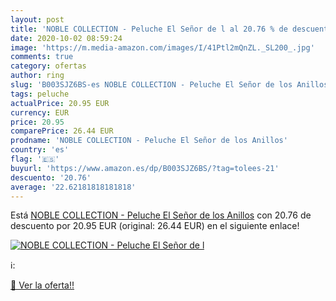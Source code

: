 ```yaml
---
layout: post
title: 'NOBLE COLLECTION - Peluche El Señor de l al 20.76 % de descuento'
date: 2020-10-02 08:59:24
image: 'https://m.media-amazon.com/images/I/41Ptl2mQnZL._SL200_.jpg'
comments: true
category: ofertas
author: ring
slug: 'B003SJZ6BS-es NOBLE COLLECTION - Peluche El Señor de los Anillos'
tags: peluche
actualPrice: 20.95 EUR
currency: EUR
price: 20.95
comparePrice: 26.44 EUR
prodname: 'NOBLE COLLECTION - Peluche El Señor de los Anillos'
country: 'es'
flag: '🇪🇸'
buyurl: 'https://www.amazon.es/dp/B003SJZ6BS/?tag=tolees-21'
descuento: '20.76'
average: '22.62181818181818'
---
```


Está [NOBLE COLLECTION - Peluche El Señor de los Anillos](https://www.amazon.es/dp/B003SJZ6BS/?tag=tolees-21) con 20.76 de descuento por 20.95 EUR (original: 26.44 EUR) en el siguiente enlace!

[![NOBLE COLLECTION - Peluche El Señor de l](https://m.media-amazon.com/images/I/41Ptl2mQnZL._SL200_.jpg)](https://www.amazon.es/dp/B003SJZ6BS/?tag=tolees-21)

ℹ️:


[🛒 Ver la oferta!!](https://www.amazon.es/dp/B003SJZ6BS/?tag=tolees-21)
